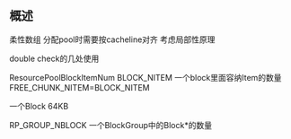 ## 概述

柔性数组
分配pool时需要按cacheline对齐  考虑局部性原理

double check的几处使用

ResourcePoolBlockItemNum  BLOCK_NITEM   一个block里面容纳Item的数量
FREE_CHUNK_NITEM=BLOCK_NITEM

一个Block  64KB

RP_GROUP_NBLOCK  一个BlockGroup中的Block*的数量

